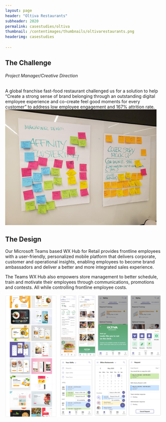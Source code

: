 ```yaml
---
layout: page
header: "Oltiva Restaurants"
subheader: 2020
permalink: casestudies/oltiva
thumbnail: /contentimages/thumbnails/oltivarestaurants.png
headerimg: casestudies

---
```



## The Challenge
###### Project Manager/Creative Direction

<p></p>
A global franchise fast-food restaurant challenged us for a solution to help “Create a strong sense of brand belonging through an outstanding digital employee experience and co-create feel good moments for every customer” to address low employee engagement and 167% attrition rate. 

<img class="img" src="/contentimages/casestudies/oltiva1.png">

## The Design

Our Microsoft Teams based WX Hub for Retail provides frontline employees with a user-friendly, personalized mobile platform that delivers corporate, customer and operational insights, enabling employees to become brand ambassadors and deliver a better and more integrated sales experience.

The Teams WX Hub also empowers store management to better schedule, train and motivate their employees through communications, promotions and contests. All while controlling frontline employee costs.

<img class="img" src="/contentimages/casestudies/oltiva2.png">